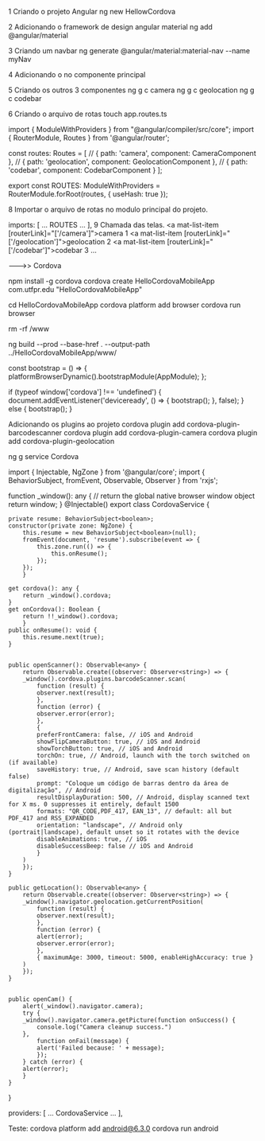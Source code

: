 1 Criando o projeto Angular
ng new HellowCordova

2 Adicionando o framework de design angular material
ng add @angular/material

3 Criando um navbar
ng generate @angular/material:material-nav --name myNav

4 Adicionando o no componente principal
<app-my-nav></app-my-nav>

5 Criando os outros 3 componentes
ng g c camera
ng g c geolocation
ng g c codebar

6 Criando o arquivo de rotas
touch app.routes.ts

import { ModuleWithProviders } from "@angular/compiler/src/core";
import { RouterModule, Routes } from '@angular/router';

const routes: Routes = [
    // { path: 'camera', component: CameraComponent },
    // { path: 'geolocation', component: GeolocationComponent },
    // { path: 'codebar', component: CodebarComponent }
];

export const ROUTES: ModuleWithProviders = RouterModule.forRoot(routes, { useHash: true });

8 Importar o arquivo de rotas no modulo principal do projeto.

imports: [
  ...
   ROUTES
  ...
],
9 Chamada das telas.
<a mat-list-item [routerLink]="['/camera']">camera 1</a>
<a mat-list-item [routerLink]="['/geolocation']">geolocation 2</a>
<a mat-list-item [routerLink]="['/codebar']">codebar 3</a>
...
<router-outlet></router-outlet>

--->> Cordova

npm install -g cordova
cordova create HelloCordovaMobileApp com.utfpr.edu "HelloCordovaMobileApp"

cd HelloCordovaMobileApp
cordova platform add browser
cordova run browser

rm -rf /www

ng build --prod --base-href . --output-path ../HelloCordovaMobileApp/www/

<script type="text/javascript" src="cordova.js"></script>

const bootstrap = () => {
  platformBrowserDynamic().bootstrapModule(AppModule);
};

if (typeof window['cordova'] !== 'undefined') {
  document.addEventListener('deviceready', () => {
    bootstrap();
  }, false);
} else {
  bootstrap();
}

Adicionando os plugins ao projeto
cordova plugin add cordova-plugin-barcodescanner
cordova plugin add cordova-plugin-camera
cordova plugin add cordova-plugin-geolocation


ng g service Cordova

import { Injectable, NgZone } from '@angular/core';
import { BehaviorSubject, fromEvent, Observable, Observer } from 'rxjs';


function _window(): any {
 // return the global native browser window object
 return window;
}
@Injectable()
export class CordovaService {
   
    private resume: BehaviorSubject<boolean>;
    constructor(private zone: NgZone) {
        this.resume = new BehaviorSubject<boolean>(null);
        fromEvent(document, 'resume').subscribe(event => {
            this.zone.run(() => {
                this.onResume();
            });
        });
        }
    
    get cordova(): any {
        return _window().cordova;
    }
    get onCordova(): Boolean {
        return !!_window().cordova;
        }
    public onResume(): void {
        this.resume.next(true);
    }


    public openScanner(): Observable<any> {
        return Observable.create((observer: Observer<string>) => {
        _window().cordova.plugins.barcodeScanner.scan(
            function (result) {
            observer.next(result);
            },
            function (error) {
            observer.error(error);
            },
            {
            preferFrontCamera: false, // iOS and Android
            showFlipCameraButton: true, // iOS and Android
            showTorchButton: true, // iOS and Android
            torchOn: true, // Android, launch with the torch switched on (if available)
            saveHistory: true, // Android, save scan history (default false)
            prompt: "Coloque um código de barras dentro da área de digitalização", // Android
            resultDisplayDuration: 500, // Android, display scanned text for X ms. 0 suppresses it entirely, default 1500
            formats: "QR_CODE,PDF_417, EAN_13", // default: all but PDF_417 and RSS_EXPANDED
            orientation: "landscape", // Android only (portrait|landscape), default unset so it rotates with the device
            disableAnimations: true, // iOS
            disableSuccessBeep: false // iOS and Android
            }
        )
        });
    }

    public getLocation(): Observable<any> {
        return Observable.create((observer: Observer<string>) => {
        _window().navigator.geolocation.getCurrentPosition(
            function (result) {
            observer.next(result);
            },
            function (error) {
            alert(error);
            observer.error(error);
            },
            { maximumAge: 3000, timeout: 5000, enableHighAccuracy: true }
        )
        });
    }


    public openCam() {
        alert(_window().navigator.camera);
        try {
        _window().navigator.camera.getPicture(function onSuccess() {
            console.log("Camera cleanup success.")
        },
            function onFail(message) {
            alert('Failed because: ' + message);
            });
        } catch (error) {
        alert(error);
        }
    }
}

providers: [
  ...
   CordovaService
  ...
],


Teste:
cordova platform add android@6.3.0
cordova run android